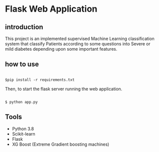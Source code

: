 # Flask Web Application

## introduction

This project is an implemented supervised Machine Learning classification system that classify Patients according to some questions into Severe or mild diabetes depending upon some important features.


## how to use 

```shell

$pip install -r requirements.txt

```

Then, to start the flask server running the web application.

```shell

$ python app.py

```



## Tools
- Python 3.8
- Scikit-learn
- Flask
- XG Boost (Extreme Gradient boosting machines)

